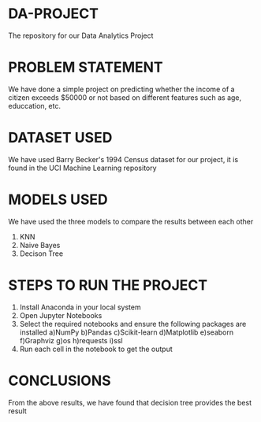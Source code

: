 # DA-PROJECT
The repository for our Data Analytics Project

# PROBLEM STATEMENT
We have done a simple project on predicting whether the income of a citizen exceeds $50000 or not based on different features such as age, educcation, etc.

# DATASET USED
We have used Barry Becker's 1994 Census dataset for our project, it is found in the UCI Machine Learning repository

# MODELS USED
We have used the three models to compare the results between each other
  1) KNN
  2) Naive Bayes
  3) Decison Tree
  
# STEPS TO RUN THE PROJECT
  1) Install Anaconda in your local system
  2) Open Jupyter Notebooks
  3) Select the required notebooks and ensure the following packages are installed
      a)NumPy
      b)Pandas
      c)Scikit-learn
      d)Matplotlib
      e)seaborn
      f)Graphviz
      g)os
      h)requests
      i)ssl
  4) Run each cell in the notebook to get the output
 
# CONCLUSIONS
From the above results, we have found that decision tree provides the best result
      
